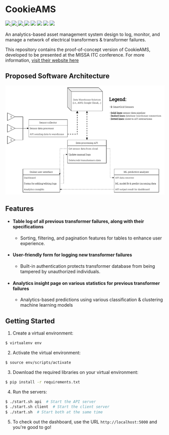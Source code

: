 # CookieAMS
<div id="technologies" style="margin-bottom: 16px;">
  <span>
    <a href="https://www.python.org">
      <img src="https://img.shields.io/badge/-python-3776ab?style=for-the-badge&logo=python&logoColor=white"/>
    </a>
    <a href="https://www.python.org">
      <img src="https://img.shields.io/badge/-pandas-purple?style=for-the-badge&logo=pandas"/>
    </a>
    <a href="https://www.djangoproject.com">
      <img src="https://img.shields.io/badge/-django-darkgreen?style=for-the-badge&logo=django" />
    </a>
    <a>
      <img src="https://img.shields.io/badge/-plotly%20dash-black?style=for-the-badge&logo=plotly"/>
    </a>
    <a>
      <img src="https://img.shields.io/badge/-flask-grey?style=for-the-badge&logo=flask"/>
    </a>
    <a>
      <img src="https://img.shields.io/badge/-sqlite-blue?style=for-the-badge&logo=sqlite"/>
    </a>
    <a>
      <img src="https://img.shields.io/badge/-postgresql-19376D?style=for-the-badge&logo=postgresql&logoColor=white"/>
    </a>
    <a>
      <img src="https://img.shields.io/badge/-Scikit_learn-orange?style=for-the-badge&logo=scikit-learn&logoColor=white" />
    </a>
  </span>
</div>

An analytics-based asset management system design to log, monitor, and manage a network of electrical transformers & transformer failures. 

This repository contains the proof-of-concept version of CookieAMS, developed to be presented at the MISSA ITC conference. For more information, [visit their website here](https://www.calpolymissa.org/html/itc.html) 


## Proposed Software Architecture 
<img src="./interface/assets/ahi_chart.png" />

## Features
- #### Table log of all previous transformer failures, along with their specifications
  - Sorting, filtering, and pagination features for tables to enhance user experience.
- #### User-friendly form for logging new transformer failures
  - Built-in authentication protects transformer database from being tampered by unauthorized individuals.
- #### Analytics insight page on various statistics for previous transformer failures
  - Analytics-based predictions using various classification & clustering machine learning models


## Getting Started
1. Create a virtual environment:
```bash
$ virtualenv env
```
2. Activate the virtual environment:
```bash
$ source env/scripts/activate
```
3. Download the required libraries on your virtual environment:
```bash
$ pip install -r requirements.txt
```
4. Run the servers:
```bash
$ ./start.sh api  # Start the API server
$ ./start.sh client  # Start the client server
$ ./start.sh  # Start both at the same time
```
5. To check out the dashboard, use the URL `http://localhost:5000` and you're good to go!

